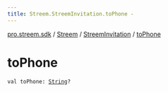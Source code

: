 ```yaml
---
title: Streem.StreemInvitation.toPhone - 
---
```


[pro.streem.sdk](../../index.html) / [Streem](../index.html) / [StreemInvitation](index.html) / [toPhone](./to-phone.html)

# toPhone

`val toPhone: `[`String`](https://kotlinlang.org/api/latest/jvm/stdlib/kotlin/-string/index.html)`?`